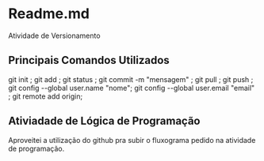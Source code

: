 # Readme.md
Atividade de Versionamento 
## Principais Comandos Utilizados
git init ; git add ; git status ; git commit -m "mensagem" ; 
git pull ; git push ; git config --global user.name "nome";
git config --global user.email "email" ; git remote add origin;
## Ativiadade de Lógica de Programação 
Aproveitei a utilização do github pra subir o fluxograma pedido na atividade de programação.
